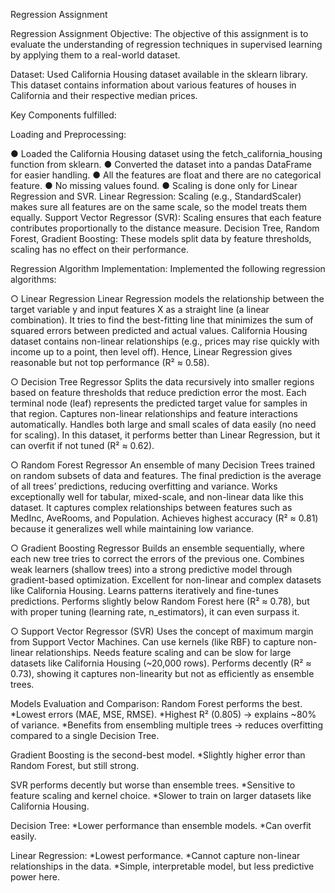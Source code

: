 Regression Assignment

Regression Assignment Objective:
The objective of this assignment is to evaluate the understanding of regression techniques in supervised learning by applying them to a real-world dataset.

Dataset:
Used California Housing dataset available in the sklearn library. This dataset contains information about various features of houses in California and their respective median prices.

Key Components fulfilled:

Loading and Preprocessing:

● Loaded the California Housing dataset using the fetch_california_housing function from sklearn.
● Converted the dataset into a pandas DataFrame for easier handling.
● All the features are float and there are no categorical feature.
● No missing values found.
● Scaling is done only for Linear Regression and SVR.
Linear Regression: Scaling (e.g., StandardScaler) makes sure all features are on the same scale, so the model treats them equally.
Support Vector Regressor (SVR): Scaling ensures that each feature contributes proportionally to the distance measure.
Decision Tree, Random Forest, Gradient Boosting: These models split data by feature thresholds, scaling has no effect on their performance.

Regression Algorithm Implementation:
Implemented the following regression algorithms:

○ Linear Regression
Linear Regression models the relationship between the target variable y and input features X as a straight line (a linear combination). It tries to find the best-fitting line that minimizes the sum of squared errors between predicted and actual values. California Housing dataset contains non-linear relationships (e.g., prices may rise quickly with income up to a point, then level off). Hence, Linear Regression gives reasonable but not top performance (R² ≈ 0.58).

○ Decision Tree Regressor
Splits the data recursively into smaller regions based on feature thresholds that reduce prediction error the most. Each terminal node (leaf) represents the predicted target value for samples in that region.
Captures non-linear relationships and feature interactions automatically. Handles both large and small scales of data easily (no need for scaling). In this dataset, it performs better than Linear Regression, but it can overfit if not tuned (R² ≈ 0.62).

○ Random Forest Regressor
An ensemble of many Decision Trees trained on random subsets of data and features. The final prediction is the average of all trees’ predictions, reducing overfitting and variance. Works exceptionally well for tabular, mixed-scale, and non-linear data like this dataset. It captures complex relationships between features such as MedInc, AveRooms, and Population. Achieves highest accuracy (R² ≈ 0.81) because it generalizes well while maintaining low variance.

○ Gradient Boosting Regressor
Builds an ensemble sequentially, where each new tree tries to correct the errors of the previous one. Combines weak learners (shallow trees) into a strong predictive model through gradient-based optimization.
Excellent for non-linear and complex datasets like California Housing. Learns patterns iteratively and fine-tunes predictions. Performs slightly below Random Forest here (R² ≈ 0.78), but with proper tuning (learning rate, n_estimators), it can even surpass it.

○ Support Vector Regressor (SVR)
Uses the concept of maximum margin from Support Vector Machines. Can use kernels (like RBF) to capture non-linear relationships. Needs feature scaling and can be slow for large datasets like California Housing (~20,000 rows). Performs decently (R² ≈ 0.73), showing it captures non-linearity but not as efficiently as ensemble trees.

Models Evaluation and Comparison:
Random Forest performs the best.
*Lowest errors (MAE, MSE, RMSE).
*Highest R² (0.805) → explains ~80% of variance.
*Benefits from ensembling multiple trees → reduces overfitting compared to a single Decision Tree.

Gradient Boosting is the second-best model.
*Slightly higher error than Random Forest, but still strong.

SVR performs decently but worse than ensemble trees.
*Sensitive to feature scaling and kernel choice.
*Slower to train on larger datasets like California Housing.

Decision Tree:
*Lower performance than ensemble models.
*Can overfit easily.

Linear Regression:
*Lowest performance.
*Cannot capture non-linear relationships in the data.
*Simple, interpretable model, but less predictive power here.
